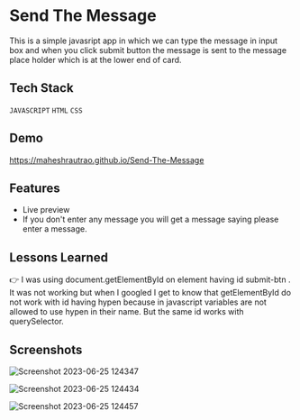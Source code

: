 

#  Send The Message

This is a simple javasript app in which we can type the message in input box and when you click submit button the message is sent to the message place holder which is at the lower end of card.


## Tech Stack

 `JAVASCRIPT` `HTML` `CSS`

## Demo

 https://maheshrautrao.github.io/Send-The-Message

## Features

- Live preview
- If you don't enter any message you will get a message saying please enter a message.

## Lessons Learned

:point_right: I was using document.getElementById on element having id submit-btn
. It was not working but when I googled I get to know that getElementById do not work with id having hypen because in javascript variables are not allowed to use hypen in their name.
But the same id works with querySelector.

 ## Screenshots
 
![Screenshot 2023-06-25 124347](https://github.com/MaheshRautrao/Send-The-Message/assets/101188065/d6c74494-136a-4a06-9541-ea1860d85ece)

![Screenshot 2023-06-25 124434](https://github.com/MaheshRautrao/Send-The-Message/assets/101188065/1540fca0-15e7-4ebd-bb71-131b2fac2cfb)

![Screenshot 2023-06-25 124457](https://github.com/MaheshRautrao/Send-The-Message/assets/101188065/535015d6-1850-41a4-b827-ff59b407b4c7)
